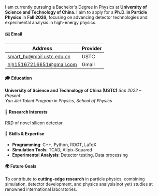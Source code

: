 I am currently pursuing a Bachelor's Degree in Physics at **University of Science and Technology of China**.
I aim to apply for a **Ph.D. in Particle Physics** in **Fall 2026**, focusing on advancing detector technologies and experimental analysis in high-energy physics.

#### ✉️ Email

| Address                          | Provider |
|----------------------------------|----------|
| [smart_hu@mail.ustc.edu.cn](mailto:smart_hu@mail.ustc.edu.cn) | USTC     |
| [hjh15167216651@gmail.com](mailto:hjh15167216651@gmail.com)   | Gmail    |


#### 🎓 Education  
<div class="education-entry">
    <div class="education-row">
        <span class="edu-left"><strong>University of Science and Technology of China (USTC)</strong></span>
        <span class="edu-right"><em>Sep 2022 – Present</em></span>
    </div>
    <div class="education-subtitle">
        <em>Yan Jici Talent Program in Physics, School of Physics</em>
    </div>
</div>
 

#### 🔬 Research Interests
R&D of novel silicon detector.


#### 🌟 Skills & Expertise  
- **Programming**: C++, Python, ROOT, LaTeX  
- **Simulation Tools**: TCAD, Allpix-Squared  
- **Experimental Analysis**: Detector testing, Data processing 


#### 🌍 Future Goals  
To contribute to **cutting-edge research** in particle physics, combining simulation, detector development, and physics analysis(not yet) studies at renowned international laboratories.